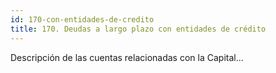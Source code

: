 ```yaml
---
id: 170-con-entidades-de-credito
title: 170. Deudas a largo plazo con entidades de crédito
---
```

Descripción de las cuentas relacionadas con la Capital...
